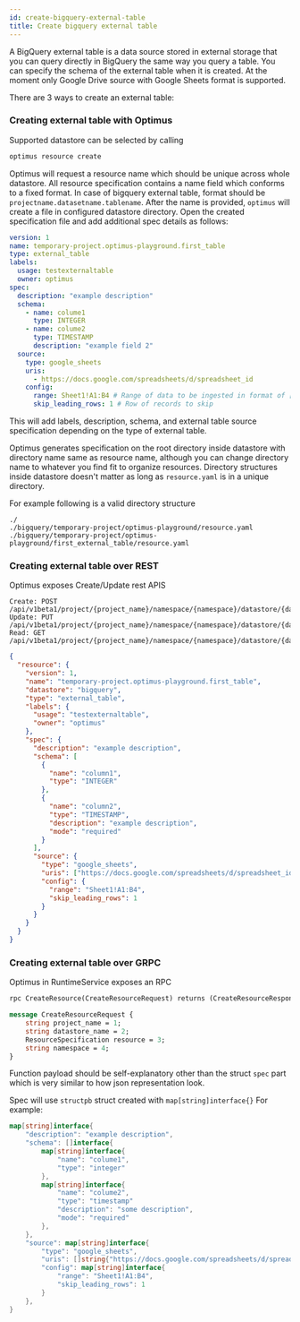 ```yaml
---
id: create-bigquery-external-table
title: Create bigquery external table
---
```


A BigQuery external table is a data source stored in external storage that you can query directly
in BigQuery the same way you query a table. You can specify the schema of the external table when
it is created. At the moment only Google Drive source with Google Sheets format is supported.

There are 3 ways to create an external table:

### Creating external table with Optimus

Supported datastore can be selected by calling

```bash
optimus resource create
```

Optimus will request a resource name which should be unique across whole datastore.
All resource specification contains a name field which conforms to a fixed format.
In case of bigquery external table, format should be
`projectname.datasetname.tablename`.
After the name is provided, `optimus` will create a file in configured datastore
directory. Open the created specification file and add additional spec details
as follows:

```yaml
version: 1
name: temporary-project.optimus-playground.first_table
type: external_table
labels:
  usage: testexternaltable
  owner: optimus
spec:
  description: "example description"
  schema:
    - name: colume1
      type: INTEGER
    - name: colume2
      type: TIMESTAMP
      description: "example field 2"
  source:
    type: google_sheets
    uris:
      - https://docs.google.com/spreadsheets/d/spreadsheet_id
    config:
      range: Sheet1!A1:B4 # Range of data to be ingested in format of [Sheet Name]![Cell Range]
      skip_leading_rows: 1 # Row of records to skip
```

This will add labels, description, schema, and external table source specification depending
on the type of external table.

Optimus generates specification on the root directory inside datastore with directory
name same as resource name, although you can change directory name to whatever you
find fit to organize resources. Directory structures inside datastore doesn't
matter as long as `resource.yaml` is in a unique directory.

For example following is a valid directory structure

```shell
./
./bigquery/temporary-project/optimus-playground/resource.yaml
./bigquery/temporary-project/optimus-playground/first_external_table/resource.yaml
```

### Creating external table over REST

Optimus exposes Create/Update rest APIS

```
Create: POST /api/v1beta1/project/{project_name}/namespace/{namespace}/datastore/{datastore_name}/resource
Update: PUT /api/v1beta1/project/{project_name}/namespace/{namespace}/datastore/{datastore_name}/resource
Read: GET /api/v1beta1/project/{project_name}/namespace/{namespace}/datastore/{datastore_name}/resource/{resource_name}
```

```json
{
  "resource": {
    "version": 1,
    "name": "temporary-project.optimus-playground.first_table",
    "datastore": "bigquery",
    "type": "external_table",
    "labels": {
      "usage": "testexternaltable",
      "owner": "optimus"
    },
    "spec": {
      "description": "example description",
      "schema": [
        {
          "name": "column1",
          "type": "INTEGER"
        },
        {
          "name": "column2",
          "type": "TIMESTAMP",
          "description": "example description",
          "mode": "required"
        }
      ],
      "source": {
        "type": "google_sheets",
        "uris": ["https://docs.google.com/spreadsheets/d/spreadsheet_id"],
        "config": {
          "range": "Sheet1!A1:B4",
          "skip_leading_rows": 1
        }
      }
    }
  }
}
```

### Creating external table over GRPC

Optimus in RuntimeService exposes an RPC

```protobuf
rpc CreateResource(CreateResourceRequest) returns (CreateResourceResponse) {}

message CreateResourceRequest {
    string project_name = 1;
    string datastore_name = 2;
    ResourceSpecification resource = 3;
    string namespace = 4;
}
```

Function payload should be self-explanatory other than the struct `spec` part which
is very similar to how json representation look.

Spec will use `structpb` struct created with `map[string]interface{}`
For example:

```go
map[string]interface{
	"description": "example description",
	"schema": []interface{
	    map[string]interface{
	        "name": "colume1",
	        "type": "integer"
        },
        map[string]interface{
            "name": "colume2",
            "type": "timestamp"
            "description": "some description",
            "mode": "required"
        },
    },
	"source": map[string]interface{
		"type": "google_sheets",
		"uris": []string{"https://docs.google.com/spreadsheets/d/spreadsheet_id"},
		"config": map[string]interface{
			"range": "Sheet1!A1:B4",
			"skip_leading_rows": 1
		}
    },
}
```

